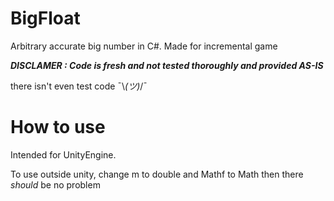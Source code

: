 # BigFloat
Arbitrary accurate big number in C#.
Made for incremental game

***DISCLAMER : Code is fresh and not tested thoroughly and provided AS-IS***

there isn't even test code ¯\\_(ツ)_/¯ 

# How to use
Intended for UnityEngine.

To use outside unity, change m to double and Mathf to Math then there *should* be no problem 
